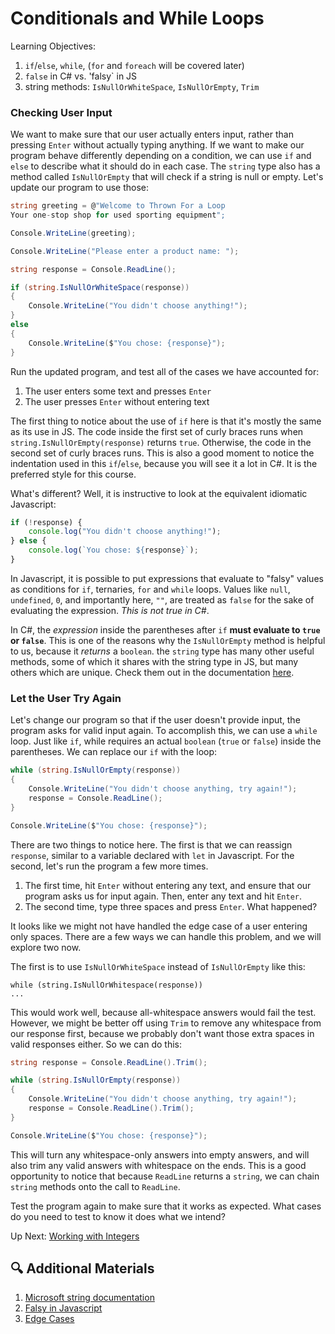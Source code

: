 # Conditionals and While Loops
Learning Objectives:
1. `if`/`else`, `while`, (`for` and `foreach` will be covered later)
1. `false` in C# vs. 'falsy` in JS
1. string methods: `IsNullOrWhiteSpace`, `IsNullOrEmpty`, `Trim`

### Checking User Input

We want to make sure that our user actually enters input, rather than pressing `Enter` without actually typing anything. If we want to make our program behave differently depending on a condition, we can use `if` and `else` to describe what it should do in each case. The `string` type also has a method called `IsNullOrEmpty` that will check if a string is null or empty. Let's update our program to use those:

```csharp
string greeting = @"Welcome to Thrown For a Loop
Your one-stop shop for used sporting equipment";

Console.WriteLine(greeting);

Console.WriteLine("Please enter a product name: ");

string response = Console.ReadLine();

if (string.IsNullOrWhiteSpace(response))
{
    Console.WriteLine("You didn't choose anything!");
}
else
{
    Console.WriteLine($"You chose: {response}");
}
```
Run the updated program, and test all of the cases we have accounted for:
1. The user enters some text and presses `Enter`
1. The user presses `Enter` without entering text

The first thing to notice about the use of `if` here is that it's mostly the same as its use in JS. The code inside the first set of curly braces runs when `string.IsNullOrEmpty(response)` returns `true`. Otherwise, the code in the second set of curly braces runs. This is also a good moment to notice the indentation used in this `if`/`else`, because you will see it a lot in C#. It is the preferred style for this course.

What's different? Well, it is instructive to look at the equivalent idiomatic Javascript:
``` javascript
if (!response) {
    console.log("You didn't choose anything!");
} else {
    console.log(`You chose: ${response}`);
}
```
In Javascript, it is possible to put expressions that evaluate to "falsy" values as conditions for `if`, ternaries, `for` and `while` loops. Values like `null`, `undefined`, `0`, and importantly here, `""`, are treated as `false` for the sake of evaluating the expression.  _This is not true in C#_. 

In C#, the _expression_ inside the parentheses after `if` **must evaluate to `true` or `false`**.  This is one of the reasons why the `IsNullOrEmpty` method is helpful to us, because it _returns_ a `boolean`. the `string` type has many other useful methods, some of which it shares with the string type in JS, but many others which are unique. Check them out in the documentation [here](https://learn.microsoft.com/en-us/dotnet/api/system.string?view=net-6.0#methods). 

### Let the User Try Again
Let's change our program so that if the user doesn't provide input, the program asks for valid input again. To accomplish this, we can use a `while` loop. Just like `if`, while requires an actual `boolean` (`true` or `false`) inside the parentheses. We can replace our `if` with the loop:
``` csharp
while (string.IsNullOrEmpty(response))
{
    Console.WriteLine("You didn't choose anything, try again!");
    response = Console.ReadLine();
}

Console.WriteLine($"You chose: {response}");
```
There are two things to notice here. The first is that we can reassign `response`, similar to a variable declared with `let` in Javascript. For the second, let's run the program a few more times. 
1. The first time, hit `Enter` without entering any text, and ensure that our program asks us for input again. Then, enter any text and hit `Enter`. 
1. The second time, type three spaces and press `Enter`. What happened?

It looks like we might not have handled the edge case of a user entering only spaces. There are a few ways we can handle this problem, and we will explore two now. 

The first is to use `IsNullOrWhiteSpace` instead of `IsNullOrEmpty` like this: 
```
while (string.IsNullOrWhitespace(response))
...
```

This would work well, because all-whitespace answers would fail the test. However, we might be better off using `Trim` to remove any whitespace from our response first, because we probably don't want those extra spaces in valid responses either. So we can do this:
``` csharp
string response = Console.ReadLine().Trim();

while (string.IsNullOrEmpty(response))
{
    Console.WriteLine("You didn't choose anything, try again!");
    response = Console.ReadLine().Trim();
}

Console.WriteLine($"You chose: {response}");
```
This will turn any whitespace-only answers into empty answers, and will also trim any valid answers with whitespace on the ends. This is a good opportunity to notice that because `ReadLine` returns a `string`, we can chain `string` methods onto the call to `ReadLine`. 

Test the program again to make sure that it works as expected. What cases do you need to test to know it does what we intend?

Up Next: [Working with Integers](./working-with-integers.md)

## 🔍 Additional Materials
1. [Microsoft string documentation](https://learn.microsoft.com/en-us/dotnet/api/system.string?view=net-6.0)
1. [Falsy in Javascript](https://developer.mozilla.org/en-US/docs/Glossary/Falsy)
1. [Edge Cases](https://en.wikipedia.org/wiki/Edge_case)